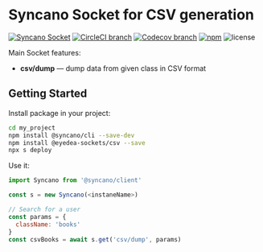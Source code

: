 # Syncano Socket for CSV generation

[![Syncano Socket](https://img.shields.io/badge/syncano-socket-blue.svg)](https://syncano.io)
[![CircleCI branch](https://img.shields.io/circleci/project/github/eyedea-io/syncano-socket-csv/master.svg)](https://circleci.com/gh/eyedea-io/syncano-socket-csv/tree/master)
[![Codecov branch](https://img.shields.io/codecov/c/github/eyedea-io/syncano-socket-csv/master.svg)](https://codecov.io/github/eyedea-io/syncano-socket-csv/)
[![npm](https://img.shields.io/npm/dw/@eyedea-sockets/csv.svg)](https://www.npmjs.com/package/@eyedea-sockets/csv)
![license](https://img.shields.io/github/license/eyedea-io/syncano-socket-csv.svg)

Main Socket features:

* **csv/dump** — dump data from given class in CSV format

## Getting Started

Install package in your project:

```sh
cd my_project
npm install @syncano/cli --save-dev
npm install @eyedea-sockets/csv --save
npx s deploy
```

Use it:

```js
import Syncano from '@syncano/client'

const s = new Syncano(<instaneName>)

// Search for a user
const params = {
  className: 'books'
}
const csvBooks = await s.get('csv/dump', params)

```

